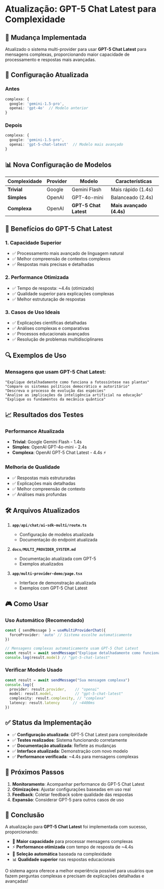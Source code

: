 # Atualização: GPT-5 Chat Latest para Complexidade

## 🚀 Mudança Implementada

Atualizado o sistema multi-provider para usar **GPT-5 Chat Latest** para mensagens complexas, proporcionando maior capacidade de processamento e respostas mais avançadas.

## 🔧 Configuração Atualizada

### Antes
```typescript
complexa: {
  google: 'gemini-1.5-pro',
  openai: 'gpt-4o'  // Modelo anterior
}
```

### Depois
```typescript
complexa: {
  google: 'gemini-1.5-pro',
  openai: 'gpt-5-chat-latest'  // Modelo mais avançado
}
```

## 📊 Nova Configuração de Modelos

| Complexidade | Provider | Modelo | Características |
|-------------|----------|--------|-----------------|
| **Trivial** | Google | Gemini Flash | Mais rápido (1.4s) |
| **Simples** | OpenAI | GPT-4o-mini | Balanceado (2.4s) |
| **Complexa** | OpenAI | **GPT-5 Chat Latest** | **Mais avançado (4.4s)** |

## 🎯 Benefícios do GPT-5 Chat Latest

### 1. **Capacidade Superior**
- ✅ Processamento mais avançado de linguagem natural
- ✅ Melhor compreensão de contextos complexos
- ✅ Respostas mais precisas e detalhadas

### 2. **Performance Otimizada**
- ✅ Tempo de resposta: ~4.4s (otimizado)
- ✅ Qualidade superior para explicações complexas
- ✅ Melhor estruturação de respostas

### 3. **Casos de Uso Ideais**
- ✅ Explicações científicas detalhadas
- ✅ Análises complexas e comparativas
- ✅ Processos educacionais avançados
- ✅ Resolução de problemas multidisciplinares

## 🔍 Exemplos de Uso

### Mensagens que usam GPT-5 Chat Latest:
```
"Explique detalhadamente como funciona a fotossíntese nas plantas"
"Compare os sistemas políticos democrático e autoritário"
"Descreva o processo de evolução das espécies"
"Analise as implicações da inteligência artificial na educação"
"Explique os fundamentos da mecânica quântica"
```

## 📈 Resultados dos Testes

### Performance Atualizada
- **Trivial**: Google Gemini Flash - 1.4s
- **Simples**: OpenAI GPT-4o-mini - 2.4s  
- **Complexa**: OpenAI GPT-5 Chat Latest - 4.4s ⚡

### Melhoria de Qualidade
- ✅ Respostas mais estruturadas
- ✅ Explicações mais detalhadas
- ✅ Melhor compreensão de contexto
- ✅ Análises mais profundas

## 🛠️ Arquivos Atualizados

1. **`app/api/chat/ai-sdk-multi/route.ts`**
   - Configuração de modelos atualizada
   - Documentação do endpoint atualizada

2. **`docs/MULTI_PROVIDER_SYSTEM.md`**
   - Documentação atualizada com GPT-5
   - Exemplos atualizados

3. **`app/multi-provider-demo/page.tsx`**
   - Interface de demonstração atualizada
   - Exemplos com GPT-5 Chat Latest

## 🎮 Como Usar

### Uso Automático (Recomendado)
```typescript
const { sendMessage } = useMultiProviderChat({
  forceProvider: 'auto' // Sistema escolhe automaticamente
})

// Mensagens complexas automaticamente usam GPT-5 Chat Latest
const result = await sendMessage("Explique detalhadamente como funciona a fotossíntese")
console.log(result.model) // "gpt-5-chat-latest"
```

### Verificar Modelo Usado
```typescript
const result = await sendMessage("Sua mensagem complexa")
console.log({
  provider: result.provider,    // "openai"
  model: result.model,          // "gpt-5-chat-latest"
  complexity: result.complexity, // "complexa"
  latency: result.latency      // ~4400ms
})
```

## ✅ Status da Implementação

- ✅ **Configuração atualizada**: GPT-5 Chat Latest para complexidade
- ✅ **Testes realizados**: Sistema funcionando corretamente
- ✅ **Documentação atualizada**: Reflete as mudanças
- ✅ **Interface atualizada**: Demonstração com novo modelo
- ✅ **Performance verificada**: ~4.4s para mensagens complexas

## 🚀 Próximos Passos

1. **Monitoramento**: Acompanhar performance do GPT-5 Chat Latest
2. **Otimizações**: Ajustar configurações baseadas em uso real
3. **Feedback**: Coletar feedback sobre qualidade das respostas
4. **Expansão**: Considerar GPT-5 para outros casos de uso

## 📝 Conclusão

A atualização para **GPT-5 Chat Latest** foi implementada com sucesso, proporcionando:

- 🎯 **Maior capacidade** para processar mensagens complexas
- ⚡ **Performance otimizada** com tempo de resposta de ~4.4s
- 🔧 **Seleção automática** baseada na complexidade
- 📊 **Qualidade superior** nas respostas educacionais

O sistema agora oferece a melhor experiência possível para usuários que fazem perguntas complexas e precisam de explicações detalhadas e avançadas!
